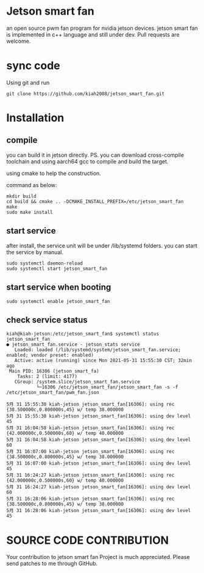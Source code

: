 # Jetson smart fan
an open source pwm fan program for nvidia jetson devices.
jetson smart fan is implemented in c++ language and still under dev. Pull requests are welcome.

# sync code
Using git and run 
```
git clone https://github.com/kiah2008/jetson_smart_fan.git
```

# Installation
## compile

you can build it in jetson directly.
PS. you can download cross-compile toolchain and using aarch64 gcc to compile and build the target.

using cmake to help the construction.

command as below:

```
mkdir build
cd build && cmake .. -DCMAKE_INSTALL_PREFIX=/etc/jetson_smart_fan
make
sudo make install
```

## start service
after install, the service unit will be under /lib/systemd folders.
you can start the service by manual.

```
sudo systemctl daemon-reload
sudo systemctl start jetson_smart_fan
```
## start service when booting
```
sudo systemctl enable jetson_smart_fan
```

## check service status

```
kiah@kiah-jetson:/etc/jetson_smart_fan$ systemctl status jetson_smart_fan
● jetson_smart_fan.service - jetson_stats service
   Loaded: loaded (/lib/systemd/system/jetson_smart_fan.service; enabled; vendor preset: enabled)
   Active: active (running) since Mon 2021-05-31 15:55:30 CST; 32min ago
 Main PID: 16306 (jetson_smart_fa)
    Tasks: 2 (limit: 4177)
   CGroup: /system.slice/jetson_smart_fan.service
           └─16306 /etc/jetson_smart_fan/jetson_smart_fan -s -f /etc/jetson_smart_fan/pwm_fan.json

5月 31 15:55:30 kiah-jetson jetson_smart_fan[16306]: using rec {38.500000c,0.800000s,45} w/ temp 38.000000
5月 31 15:55:30 kiah-jetson jetson_smart_fan[16306]: using dev level 45
5月 31 16:04:58 kiah-jetson jetson_smart_fan[16306]: using rec {42.000000c,0.500000s,60} w/ temp 40.000000
5月 31 16:04:58 kiah-jetson jetson_smart_fan[16306]: using dev level 60
5月 31 16:07:00 kiah-jetson jetson_smart_fan[16306]: using rec {38.500000c,0.800000s,45} w/ temp 38.000000
5月 31 16:07:00 kiah-jetson jetson_smart_fan[16306]: using dev level 45
5月 31 16:24:27 kiah-jetson jetson_smart_fan[16306]: using rec {42.000000c,0.500000s,60} w/ temp 40.000000
5月 31 16:24:27 kiah-jetson jetson_smart_fan[16306]: using dev level 60
5月 31 16:28:06 kiah-jetson jetson_smart_fan[16306]: using rec {38.500000c,0.800000s,45} w/ temp 38.000000
5月 31 16:28:06 kiah-jetson jetson_smart_fan[16306]: using dev level 45
```


# SOURCE CODE CONTRIBUTION

Your contribution to jetson smart fan Project is much appreciated.
Please send patches to me through GitHub.
